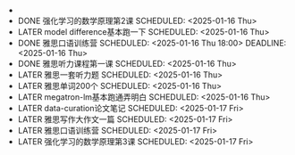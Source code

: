 -
- DONE 强化学习的数学原理第2课
  SCHEDULED: <2025-01-16 Thu>
- LATER model difference基本跑一下
  SCHEDULED: <2025-01-16 Thu>
- DONE 雅思口语训练营
  SCHEDULED: <2025-01-16 Thu 18:00>
  DEADLINE: <2025-01-16 Thu>
- DONE 雅思听力课程第一课
  SCHEDULED: <2025-01-16 Thu>
- LATER 雅思一套听力题
  SCHEDULED: <2025-01-16 Thu>
- LATER 雅思单词200个
  SCHEDULED: <2025-01-16 Thu>
- LATER megatron-lm基本跑通弄明白
  SCHEDULED: <2025-01-16 Thu>
- LATER data-curation论文笔记
  SCHEDULED: <2025-01-17 Fri>
- LATER 雅思写作大作文一篇
  SCHEDULED: <2025-01-17 Fri>
- LATER 雅思口语训练营
  SCHEDULED: <2025-01-17 Fri>
- LATER 强化学习的数学原理第3课
  SCHEDULED: <2025-01-17 Fri>